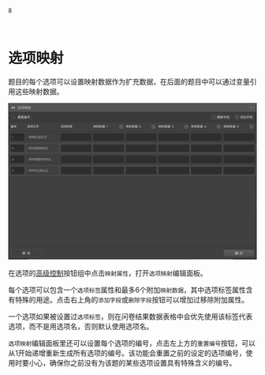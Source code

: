 
```index
8
```
```tag

```
```summary

```
# 选项映射

题目的每个选项可以设置映射数据作为扩充数据，在后面的题目中可以通过变量引用这些映射数据。

<img src='../../assets/snapshots/layout/logic/option-mapping.png'>

在选项的[高级控制](../node-setting/option.md#高级控制)按钮组中点击`映射属性`，打开`选项映射`编辑面板。

每个选项可以包含一个`选项标签`属性和最多6个附加`映射数据`，其中选项标签属性含有特殊的用途。点击右上角的`添加字段`或`删除字段`按钮可以增加过移除附加属性。

一个选项如果被设置过`选项标签`，则在问卷结果数据表格中会优先使用该标签代表选项，而不是用选项名，否则默认使用选项名。

`选项映射`编辑面板里还可以设置每个选项的编号，点击左上方的`重置编号`按钮，可以从1开始递增重新生成所有选项的编号。该功能会重置之前的设定的选项编号，使用时要小心，确保你之前没有为该题的某些选项设置具有特殊含义的编号。
